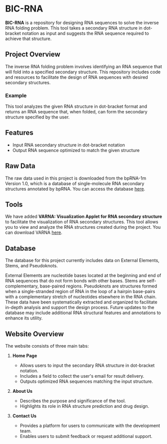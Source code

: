 # BIC-RNA

**BIC-RNA** is a repository for designing RNA sequences to solve the inverse RNA folding problem. This tool takes a secondary RNA structure in dot-bracket notation as input and suggests the RNA sequence required to achieve that structure.

## Project Overview
The inverse RNA folding problem involves identifying an RNA sequence that will fold into a specified secondary structure. This repository includes code and resources to facilitate the design of RNA sequences with desired secondary structures.

### Example
This tool analyzes the given RNA structure in dot-bracket format and returns an RNA sequence that, when folded, can form the secondary structure specified by the user.

## Features
- Input RNA secondary structure in dot-bracket notation
- Output RNA sequence optimized to match the given structure

## Raw Data
The raw data used in this project is downloaded from the bpRNA-1m Version 1.0, which is a database of single-molecule RNA secondary structures annotated by bpRNA. You can access the database [here](https://bprna.cgrb.oregonstate.edu/).

## Tools
We have added **VARNA: Visualization Applet for RNA secondary structure** to facilitate the visualization of RNA secondary structures. This tool allows you to view and analyze the RNA structures created during the project. You can download VARNA [here](https://varna.lisn.upsaclay.fr/index.php?lang=en&page=downloads&css=varna).

## Database

The database for this project currently includes data on External Elements, Stems, and Pseudoknots.

External Elements are nucleotide bases located at the beginning and end of RNA sequences that do not form bonds with other bases.
Stems are self-complementary, base-paired regions.
Pseudoknots are structures formed when a single-stranded region of RNA in the loop of a hairpin base-pairs with a complementary stretch of nucleotides elsewhere in the RNA chain.
These data have been systematically extracted and organized to facilitate in-depth analysis and support the design process. Future updates to the database may include additional RNA structural features and annotations to enhance its utility.

## Website Overview

The website consists of three main tabs:

1. **Home Page**  
   - Allows users to input the secondary RNA structure in dot-bracket notation.  
   - Includes a field to collect the user's email for result delivery.  
   - Outputs optimized RNA sequences matching the input structure.

2. **About Us**  
   - Describes the purpose and significance of the tool.  
   - Highlights its role in RNA structure prediction and drug design.  

3. **Contact Us**  
   - Provides a platform for users to communicate with the development team.  
   - Enables users to submit feedback or request additional support.  

